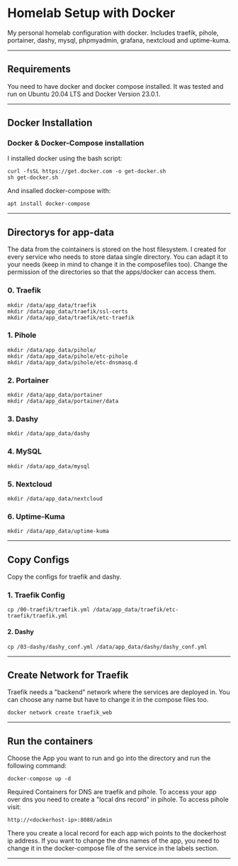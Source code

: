 
# Homelab Setup with Docker

My personal homelab configuration with docker. Includes traefik, pihole, portainer, dashy, mysql, phpmyadmin, grafana, nextcloud and uptime-kuma.

---

## Requirements

You need to have docker and docker compose installed. It was tested and run on Ubuntu 20.04 LTS and Docker Version 23.0.1.

---

##  Docker Installation

### Docker & Docker-Compose installation

I installed docker using the bash script:

    curl -fsSL https://get.docker.com -o get-docker.sh
    sh get-docker.sh

And insalled docker-compose with:

    apt install docker-compose

---

## Directorys for app-data

The data from the cointainers is stored on the host filesystem. I created for every service  who needs to store dataa single directory. You can adapt it to your needs (keep in mind to change it in the composefiles too). Change the permission of the directories so that the apps/docker can access them.

### 0. Traefik

    mkdir /data/app_data/traefik
    mkdir /data/app_data/traefik/ssl-certs
    mkdir /data/app_data/traefik/etc-traefik

### 1. Pihole

    mkdir /data/app_data/pihole/
    mkdir /data/app_data/pihole/etc-pihole
    mkdir /data/app_data/pihole/etc-dnsmasq.d

### 2. Portainer

    mkdir /data/app_data/portainer
    mkdir /data/app_data/portainer/data

### 3. Dashy

    mkdir /data/app_data/dashy

### 4. MySQL

    mkdir /data/app_data/mysql

### 5. Nextcloud

    mkdir /data/app_data/nextcloud

### 6. Uptime-Kuma

    mkdir /data/app_data/uptime-kuma

---

## Copy Configs

Copy the configs for traefik and dashy.

### 1. Traefik Config

    cp /00-traefik/traefik.yml /data/app_data/traefik/etc-traefik/traefik.yml

#### 2. Dashy

    cp /03-dashy/dashy_conf.yml /data/app_data/dashy/dashy_conf.yml

--- 

## Create Network for Traefik

Traefik needs a "backend" network where the services are deployed in. You can choose any name but have to change it in the compose files too.

    docker network create traefik_web

---

## Run the containers

Choose the App you want to run and go into the directory and run the following command:

    docker-compose up -d 

Required Containers for DNS are traefik and pihole. To access your app over dns you need to create a "local dns record" in pihole. To access pihole visit:

    http://<dockerhost-ip>:8080/admin

There you create a local record for each app wich points to the dockerhost ip address.
If you want to change the dns names of the app, you need to change it in the docker-compose file of the service in the labels section.

---